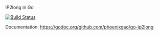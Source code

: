 IP2long in Go

[![Build Status][ico-travis]][link-travis]

[ico-travis]: https://img.shields.io/travis/phoenixgao/go-ip2long/master.svg?style=flat-square
[link-travis]: https://travis-ci.org/phoenixgao/go-ip2long

Documentation: https://godoc.org/github.com/phoenixgao/go-ip2long
